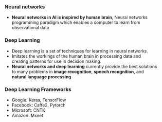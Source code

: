 ### Neural networks

* **Neural networks in AI is inspired by human brain**,  Neural networks programming paradigm which enables a computer to learn from observational data

### Deep Learning

* Deep learning is a set of techniques for learning in neural networks.
* Imitates the workings of the human brain in processing data and creating patterns for use in decision making.
* **Neural networks and deep learning** currently provide the best solutions to many problems in **image recognition**, **speech recognition**, and **natural language processing**

### Deep Learning Frameworks

* Google: Keras, TensorFlow
* Facebook: Caffe2, Pytorch
* Microsoft: CNTK
* Amazon: Mxnet
